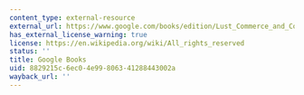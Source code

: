 ```yaml
---
content_type: external-resource
external_url: https://www.google.com/books/edition/Lust_Commerce_and_Corruption/9eBqDgAAQBAJ?hl=en&gbpv=1
has_external_license_warning: true
license: https://en.wikipedia.org/wiki/All_rights_reserved
status: ''
title: Google Books
uid: 8829215c-6ec0-4e99-8063-41288443002a
wayback_url: ''
---
```

